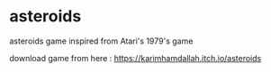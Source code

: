 # asteroids
asteroids game inspired from Atari's 1979's game

download game from here : https://karimhamdallah.itch.io/asteroids
